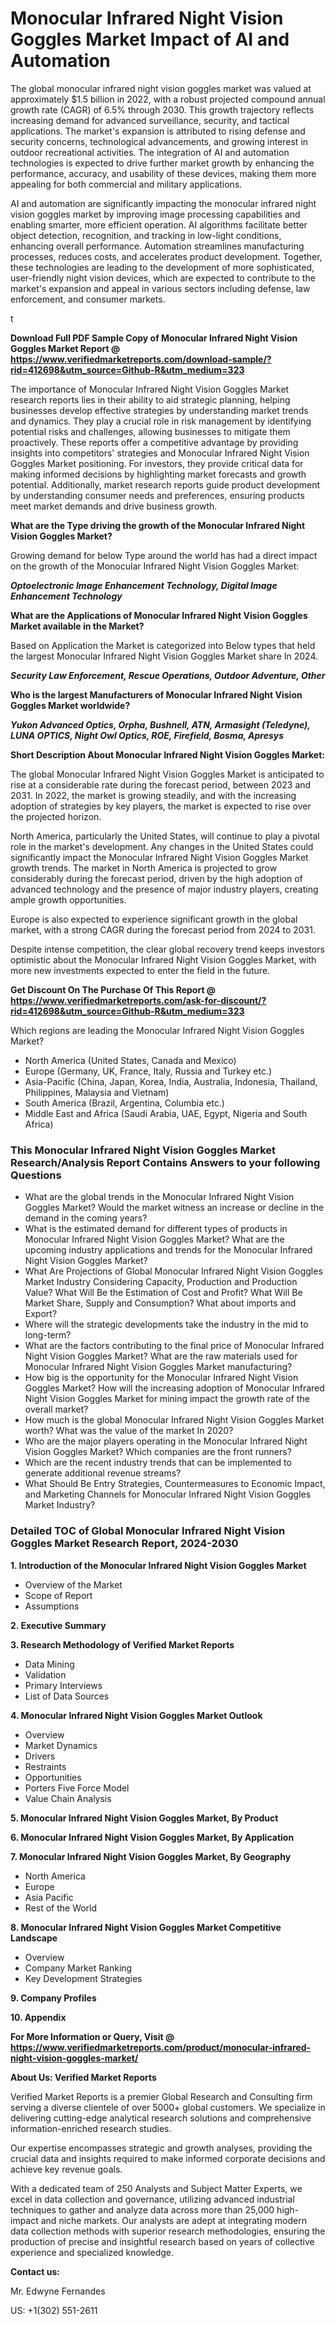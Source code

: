 <meta name="title" content="Global Monocular Infrared Night Vision Goggles Market Impact of AI and Automation"><meta name="description" content="The global monocular infrared night vision goggles market was valued at approximately $1.5 billion in 2022, with a robust projected compound annual growth rate (CAGR) "><meta name="title" content="Monocular Infrared Night Vision Goggles Market Size, Share, Scope, Trends, Growth, Opportunities, Analysis, Forecast"><h1>Monocular Infrared Night Vision Goggles Market Impact of AI and Automation</h1><p>The global monocular infrared night vision goggles market was valued at approximately $1.5 billion in 2022, with a robust projected compound annual growth rate (CAGR) of 6.5% through 2030. This growth trajectory reflects increasing demand for advanced surveillance, security, and tactical applications. The market's expansion is attributed to rising defense and security concerns, technological advancements, and growing interest in outdoor recreational activities. The integration of AI and automation technologies is expected to drive further market growth by enhancing the performance, accuracy, and usability of these devices, making them more appealing for both commercial and military applications.</p><p>AI and automation are significantly impacting the monocular infrared night vision goggles market by improving image processing capabilities and enabling smarter, more efficient operation. AI algorithms facilitate better object detection, recognition, and tracking in low-light conditions, enhancing overall performance. Automation streamlines manufacturing processes, reduces costs, and accelerates product development. Together, these technologies are leading to the development of more sophisticated, user-friendly night vision devices, which are expected to contribute to the market's expansion and appeal in various sectors including defense, law enforcement, and consumer markets.</p>t</p><p id="" class=""><strong>Download Full PDF Sample Copy of Monocular Infrared Night Vision Goggles Market Report @ <a href="https://www.verifiedmarketreports.com/download-sample/?rid=412698&utm_source=Github-R&utm_medium=323" target="_blank">https://www.verifiedmarketreports.com/download-sample/?rid=412698&utm_source=Github-R&utm_medium=323</a></strong></p><p>The importance of&nbsp;Monocular Infrared Night Vision Goggles Market research reports lies in their ability to aid strategic planning, helping businesses develop effective strategies by understanding market trends and dynamics. They play a crucial role in risk management by identifying potential risks and challenges, allowing businesses to mitigate them proactively. These reports offer a competitive advantage by providing insights into competitors' strategies and Monocular Infrared Night Vision Goggles Market positioning. For investors, they provide critical data for making informed decisions by highlighting market forecasts and growth potential. Additionally, market research reports guide product development by understanding consumer needs and preferences, ensuring products meet market demands and drive business growth.</p><p><strong>What are the&nbsp;Type driving the growth of the Monocular Infrared Night Vision Goggles Market?</strong></p><p id="" class="">Growing demand for below Type around the world has had a direct impact on the growth of the Monocular Infrared Night Vision Goggles Market:</p><em><strong>Optoelectronic Image Enhancement Technology, Digital Image Enhancement Technology</strong></em></p><strong>What are the&nbsp;Applications&nbsp;of Monocular Infrared Night Vision Goggles Market available in the Market?</strong></p><p id="" class="">Based on Application the Market is categorized into Below types that held the largest Monocular Infrared Night Vision Goggles Market share In 2024.</p><em><strong>Security Law Enforcement, Rescue Operations, Outdoor Adventure, Other</strong></em></p><strong>Who is the largest Manufacturers of Monocular Infrared Night Vision Goggles Market worldwide?</strong></p><p><em><strong>Yukon Advanced Optics, Orpha, Bushnell, ATN, Armasight (Teledyne), LUNA OPTICS, Night Owl Optics, ROE, Firefield, Bosma, Apresys</strong></em></p><p id="" class=""><strong>Short Description About Monocular Infrared Night Vision Goggles Market:</strong></p><p>The global Monocular Infrared Night Vision Goggles Market is anticipated to rise at a considerable rate during the forecast period, between 2023 and 2031. In 2022, the market is growing steadily, and with the increasing adoption of strategies by key players, the market is expected to rise over the projected horizon.</p><p>North America, particularly the United States, will continue to play a pivotal role in the market's development. Any changes in the United States could significantly impact the Monocular Infrared Night Vision Goggles Market growth trends. The market in North America is projected to grow considerably during the forecast period, driven by the high adoption of advanced technology and the presence of major industry players, creating ample growth opportunities.</p><p>Europe is also expected to experience significant growth in the global market, with a strong CAGR during the forecast period from 2024 to 2031.</p><p>Despite intense competition, the clear global recovery trend keeps investors optimistic about the Monocular Infrared Night Vision Goggles Market, with more new investments expected to enter the field in the future.</p><p id="" class=""><strong>Get Discount On The Purchase Of This Report @ <a href="https://www.verifiedmarketreports.com/ask-for-discount/?rid=412698&utm_source=Github-R&utm_medium=323" target="_blank">https://www.verifiedmarketreports.com/ask-for-discount/?rid=412698&utm_source=Github-R&utm_medium=323</a></strong></p>Which regions are leading the Monocular Infrared Night Vision Goggles Market?</p><ul><li>North America (United States, Canada and Mexico)</li><li>Europe (Germany, UK, France, Italy, Russia and Turkey etc.)</li><li>Asia-Pacific (China, Japan, Korea, India, Australia, Indonesia, Thailand, Philippines, Malaysia and Vietnam)</li><li>South America (Brazil, Argentina, Columbia etc.)</li><li>Middle East and Africa (Saudi Arabia, UAE, Egypt, Nigeria and South Africa)</li></ul><h3 id="" class="">This Monocular Infrared Night Vision Goggles Market Research/Analysis Report Contains Answers to your following Questions</h3><ul><li>What are the global trends in the Monocular Infrared Night Vision Goggles Market? Would the market witness an increase or decline in the demand in the coming years?</li><li>What is the estimated demand for different types of products in Monocular Infrared Night Vision Goggles Market? What are the upcoming industry applications and trends for the Monocular Infrared Night Vision Goggles Market?</li><li>What Are Projections of Global Monocular Infrared Night Vision Goggles Market Industry Considering Capacity, Production and Production Value? What Will Be the Estimation of Cost and Profit? What Will Be Market Share, Supply and Consumption? What about imports and Export?</li><li>Where will the strategic developments take the industry in the mid to long-term?</li><li>What are the factors contributing to the final price of Monocular Infrared Night Vision Goggles Market? What are the raw materials used for Monocular Infrared Night Vision Goggles Market manufacturing?</li><li>How big is the opportunity for the Monocular Infrared Night Vision Goggles Market? How will the increasing adoption of Monocular Infrared Night Vision Goggles Market for mining impact the growth rate of the overall market?</li><li>How much is the global Monocular Infrared Night Vision Goggles Market worth? What was the value of the market In 2020?</li><li>Who are the major players operating in the Monocular Infrared Night Vision Goggles Market? Which companies are the front runners?</li><li>Which are the recent industry trends that can be implemented to generate additional revenue streams?</li><li>What Should Be Entry Strategies, Countermeasures to Economic Impact, and Marketing Channels for Monocular Infrared Night Vision Goggles Market Industry?</li></ul><h3 id="" class="">Detailed TOC of Global Monocular Infrared Night Vision Goggles Market Research Report, 2024-2030</h3><p id="" class=""><strong>1. Introduction of the Monocular Infrared Night Vision Goggles Market</strong></p><ul><li>Overview of the Market</li><li>Scope of Report</li><li>Assumptions</li></ul><p id="" class=""><strong>2. Executive Summary</strong></p><p id="" class=""><strong>3. Research Methodology of Verified Market Reports</strong></p><ul><li>Data Mining</li><li>Validation</li><li>Primary Interviews</li><li>List of Data Sources</li></ul><p id="" class=""><strong>4. Monocular Infrared Night Vision Goggles Market Outlook</strong></p><ul><li>Overview</li><li>Market Dynamics</li><li>Drivers</li><li>Restraints</li><li>Opportunities</li><li>Porters Five Force Model</li><li>Value Chain Analysis</li></ul><p id="" class=""><strong>5. Monocular Infrared Night Vision Goggles Market, By Product</strong></p><p id="" class=""><strong>6. Monocular Infrared Night Vision Goggles Market, By Application</strong></p><p id="" class=""><strong>7. Monocular Infrared Night Vision Goggles Market, By Geography</strong></p><ul><li>North America</li><li>Europe</li><li>Asia Pacific</li><li>Rest of the World</li></ul><p id="" class=""><strong>8. Monocular Infrared Night Vision Goggles Market Competitive Landscape</strong></p><ul><li>Overview</li><li>Company Market Ranking</li><li>Key Development Strategies</li></ul><p id="" class=""><strong>9. Company Profiles</strong></p><p id="" class=""><strong>10. Appendix</strong></p><p id="" class=""><strong>For More Information or Query, Visit @ <a href="https://www.verifiedmarketreports.com/product/monocular-infrared-night-vision-goggles-market/" target="_blank">https://www.verifiedmarketreports.com/product/monocular-infrared-night-vision-goggles-market/</a></strong></p><p id="" class=""><strong>About Us: Verified Market Reports</strong></p><p id="" class="">Verified Market Reports is a premier Global Research and Consulting firm serving a diverse clientele of over 5000+ global customers. We specialize in delivering cutting-edge analytical research solutions and comprehensive information-enriched research studies.</p><p id="" class="">Our expertise encompasses strategic and growth analyses, providing the crucial data and insights required to make informed corporate decisions and achieve key revenue goals.</p><p id="" class="">With a dedicated team of 250 Analysts and Subject Matter Experts, we excel in data collection and governance, utilizing advanced industrial techniques to gather and analyze data across more than 25,000 high-impact and niche markets. Our analysts are adept at integrating modern data collection methods with superior research methodologies, ensuring the production of precise and insightful research based on years of collective experience and specialized knowledge.</p><p id="" class=""><strong>Contact us:</strong></p><p id="" class="">Mr. Edwyne Fernandes</p><p id="" class="">US: +1(302) 551-2611</p>